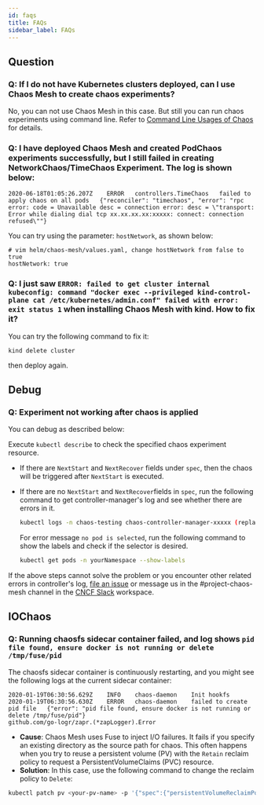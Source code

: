 ```yaml
---
id: faqs
title: FAQs
sidebar_label: FAQs
---
```


## Question

### Q: If I do not have Kubernetes clusters deployed, can I use Chaos Mesh to create chaos experiments?

No, you can not use Chaos Mesh in this case. But still you can run chaos experiments using command line. Refer to [Command Line Usages of Chaos](https://github.com/pingcap/tipocket/blob/master/doc/command_line_chaos.md) for details.

### Q: I have deployed Chaos Mesh and created PodChaos experiments successfully, but I still failed in creating NetworkChaos/TimeChaos Experiment. The log is shown below:

```
2020-06-18T01:05:26.207Z	ERROR	controllers.TimeChaos	failed to apply chaos on all pods	{"reconciler": "timechaos", "error": "rpc error: code = Unavailable desc = connection error: desc = \"transport: Error while dialing dial tcp xx.xx.xx.xx:xxxxx: connect: connection refused\""}
```

You can try using the parameter: `hostNetwork`, as shown below:

```
# vim helm/chaos-mesh/values.yaml, change hostNetwork from false to true
hostNetwork: true
```

### Q: I just saw `ERROR: failed to get cluster internal kubeconfig: command "docker exec --privileged kind-control-plane cat /etc/kubernetes/admin.conf" failed with error: exit status 1` when installing Chaos Mesh with kind. How to fix it?

You can try the following command to fix it:

```
kind delete cluster
```

then deploy again.

## Debug

### Q: Experiment not working after chaos is applied

You can debug as described below:

Execute `kubectl describe` to check the specified chaos experiment resource.

- If there are `NextStart` and `NextRecover` fields under `spec`, then the chaos will be triggered after `NextStart` is executed.

- If there are no `NextStart` and `NextRecover`fields in `spec`, run the following command to get controller-manager's log and see whether there are errors in it.

  ```bash
  kubectl logs -n chaos-testing chaos-controller-manager-xxxxx (replace this with the name of the controller-manager) | grep "ERROR"
  ```

  For error message `no pod is selected`, run the following command to show the labels and check if the selector is desired.

  ```bash
  kubectl get pods -n yourNamespace --show-labels
  ```

If the above steps cannot solve the problem or you encounter other related errors in controller's log, [file an issue](https://github.com/chaos-mesh/chaos-mesh/issues) or message us in the #project-chaos-mesh channel in the [CNCF Slack](https://join.slack.com/t/cloud-native/shared_invite/zt-fyy3b8up-qHeDNVqbz1j8HDY6g1cY4w) workspace.

## IOChaos

### Q: Running chaosfs sidecar container failed, and log shows `pid file found, ensure docker is not running or delete /tmp/fuse/pid`

The chaosfs sidecar container is continuously restarting, and you might see the following logs at the current sidecar container:

```
2020-01-19T06:30:56.629Z	INFO	chaos-daemon	Init hookfs
2020-01-19T06:30:56.630Z	ERROR	chaos-daemon	failed to create pid file	{"error": "pid file found, ensure docker is not running or delete /tmp/fuse/pid"}
github.com/go-logr/zapr.(*zapLogger).Error
```

- **Cause**: Chaos Mesh uses Fuse to inject I/O failures. It fails if you specify an existing directory as the source path for chaos. This often happens when you try to reuse a persistent volume (PV) with the `Retain` reclaim policy to request a PersistentVolumeClaims (PVC) resource.
- **Solution**: In this case, use the following command to change the reclaim policy to `Delete`:

```bash
kubectl patch pv <your-pv-name> -p '{"spec":{"persistentVolumeReclaimPolicy":"Delete"}}'
```
